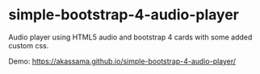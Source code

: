 # simple-bootstrap-4-audio-player
Audio player using HTML5 audio and bootstrap 4 cards with some added custom css.

Demo: https://akassama.github.io/simple-bootstrap-4-audio-player/
